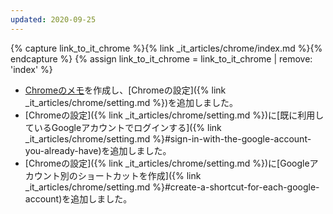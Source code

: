 ```yaml
---
updated: 2020-09-25
---
```

{% capture link_to_it_chrome %}{% link _it_articles/chrome/index.md %}{% endcapture %}
{% assign link_to_it_chrome = link_to_it_chrome | remove: 'index' %}

- [Chromeのメモ]({{link_to_it_chrome}})を作成し、[Chromeの設定]({% link _it_articles/chrome/setting.md %})を追加しました。
- [Chromeの設定]({% link _it_articles/chrome/setting.md %})に[既に利用しているGoogleアカウントでログインする]({% link _it_articles/chrome/setting.md %}#sign-in-with-the-google-account-you-already-have)を追加しました。
- [Chromeの設定]({% link _it_articles/chrome/setting.md %})に[Googleアカウント別のショートカットを作成]({% link _it_articles/chrome/setting.md %}#create-a-shortcut-for-each-google-account)を追加しました。
